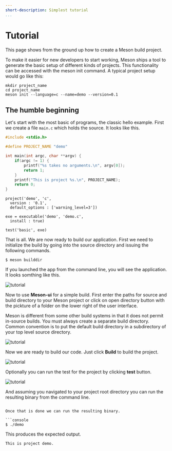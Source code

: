 ```yaml
---
short-description: Simplest tutorial
...
```


# Tutorial

This page shows from the ground up how to create a Meson build
project.

To make it easier for new developers to start working, Meson ships
a tool to generate the basic setup of different kinds of projects.
This functionality can be accessed with the meson init command. A
typical project setup would go like this:

```console
mkdir project_name
cd project_name
meson init --language=c --name=demo --version=0.1
```

The humble beginning
-----

Let's start with the most basic of programs, the classic hello
example. First we create a file `main.c` which holds the source. It
looks like this.

```c
#include <stdio.h>

#define PROJECT_NAME "demo"

int main(int argc, char **argv) {
    if(argc != 1) {
        printf("%s takes no arguments.\n", argv[0]);
        return 1;
    }
    printf("This is project %s.\n", PROJECT_NAME);
    return 0;
}
```

```meson
project('demo', 'c',
  version : '0.1',
  default_options : ['warning_level=3'])

exe = executable('demo', 'demo.c',
  install : true)

test('basic', exe)
```

That is all. We are now ready to build our application. First we need
to initialize the build by going into the source directory and issuing
the following commands.

```console
$ meson builddir
```

If you launched the app from the command line, you will see the 
application.  It looks somthing like this.

![tutorial](images/tutorial-1.png)

Now to use **Meson-ui** for a simple build.  First enter the 
paths for source and build directory to your Meson project 
or click on open directory button with the pickture of a folder
on the lower right of the user interface.

Meson is different from some other build systems in that it
does not permit in-source builds. You must always create a separate build directory. Common convention is to put the default build directory in a subdirectory of your top level source directory.

![tutorial](images/tutorial-2.png)

Now we are ready to build our code.  Just click **Build** to build the project.

![tutorial](images/tutorial-3.png)

Optionally you can run the test for the project by clicking **test** button.

![tutorial](images/tutorial-4.png)

And assuming you navigated to your project root directory you 
can run the resulting binary from the command line.

```

Once that is done we can run the resulting binary.

```console
$ ./demo
```

This produces the expected output.

    This is project demo.
